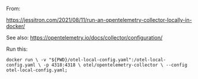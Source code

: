 From:

https://jessitron.com/2021/08/11/run-an-opentelemetry-collector-locally-in-docker/

See also: https://opentelemetry.io/docs/collector/configuration/

Run this:

`docker run \
-v "${PWD}/otel-local-config.yaml":/otel-local-config.yaml \
-p 4318:4318 \
otel/opentelemetry-collector \
--config otel-local-config.yaml;`

